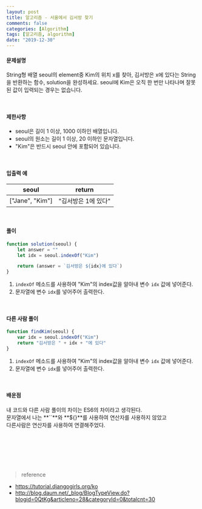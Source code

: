```yaml
---
layout: post
title: 알고리즘 - 서울에서 김서방 찾기
comments: false
categories: [Algorithm]
tags: [알고리즘, algorithm]
date: "2019-12-30"
---
```


#### 문제설명

String형 배열 seoul의 element중 Kim의 위치 x를 찾아, 김서방은 x에 있다는 String을 반환하는 함수, solution을 완성하세요. seoul에 Kim은 오직 한 번만 나타나며 잘못된 값이 입력되는 경우는 없습니다.

<br>

#### 제한사항

-   seoul은 길이 1 이상, 1000 이하인 배열입니다.
-   seoul의 원소는 길이 1 이상, 20 이하인 문자열입니다.
-   "Kim"은 반드시 seoul 안에 포함되어 있습니다.

<br>

#### 입출력 예

| seoul           | return              |
| --------------- | ------------------- |
| ["Jane", "Kim"] | "김서방은 1에 있다" |

<br>

#### **풀이**

```javascript
function solution(seoul) {
    let answer = ""
    let idx = seoul.indexOf("Kim")

    return (answer = `김서방은 ${idx}에 있다`)
}
```

1. `indexOf` 메소드를 사용하여 "Kim"의 index값을 알아내 변수 `idx` 값에 넣어준다.
2. 문자열에 변수 `idx`를 넣어주어 출력한다.

<br>

#### **다른 사람 풀이**

```javascript
function findKim(seoul) {
    var idx = seoul.indexOf("Kim")
    return "김서방은 " + idx + "에 있다"
}
```

1. `indexOf` 메소드를 사용하여 "Kim"의 index값을 알아내 변수 `idx` 값에 넣어준다.
2. 문자열에 변수 `idx`를 넣어주어 출력한다.

<br>

#### **배운점**

내 코드와 다른 사람 풀이의 차이는 ES6의 차이라고 생각된다.  
문자열에서 나는 **``**와 **\${}**를 사용하여 연산자를 사용하지 않았고  
다른사람은 연산자를 사용하여 연결해주었다.

<br><br><br><br><br>

> <subtitle>reference</subtitle>

-   https://tutorial.djangogirls.org/ko
-   http://blog.daum.net/_blog/BlogTypeView.do?blogid=0QtKg&articleno=28&categoryId=0&totalcnt=30

<br><br><br><br><br>
